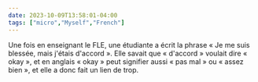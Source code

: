 ```yaml
---
date: 2023-10-09T13:58:01-04:00
tags: ["micro","Myself","French"]
---
```

Une fois en enseignant le FLE, une étudiante a écrit la phrase « Je me suis blessée, mais j'étais d'accord ». Elle savait que « d'accord » voulait dire « okay », et en anglais « okay » peut signifier aussi « pas mal » ou « assez bien », et elle a donc fait un lien de trop.